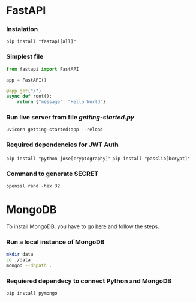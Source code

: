 # FastAPI

### Instalation
`pip install "fastapi[all]"`

### Simplest file
```python
from fastapi import FastAPI

app = FastAPI()

@app.get("/")
async def root():
    return {"message": "Hello World"}
```

### Run live server from file *getting-started.py*
`uvicorn getting-started:app --reload`

### Required dependencies for JWT Auth
`pip install "python-jose[cryptography]"`
`pip install "passlib[bcrypt]"`

### Command to generate SECRET
`openssl rand -hex 32`


# MongoDB
To install MongoDB, you have to go [here](https://www.mongodb.com/docs/manual/administration/install-community/) and follow the steps.

### Run a local instance of MongoDB
```bash
mkdir data
cd ./data
mongod --dbpath .
``` 

### Requiered dependecy to connect Python and MongoDB
`pip install pymongo`